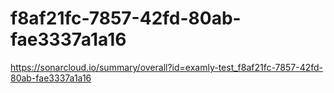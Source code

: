 # f8af21fc-7857-42fd-80ab-fae3337a1a16
https://sonarcloud.io/summary/overall?id=examly-test_f8af21fc-7857-42fd-80ab-fae3337a1a16
